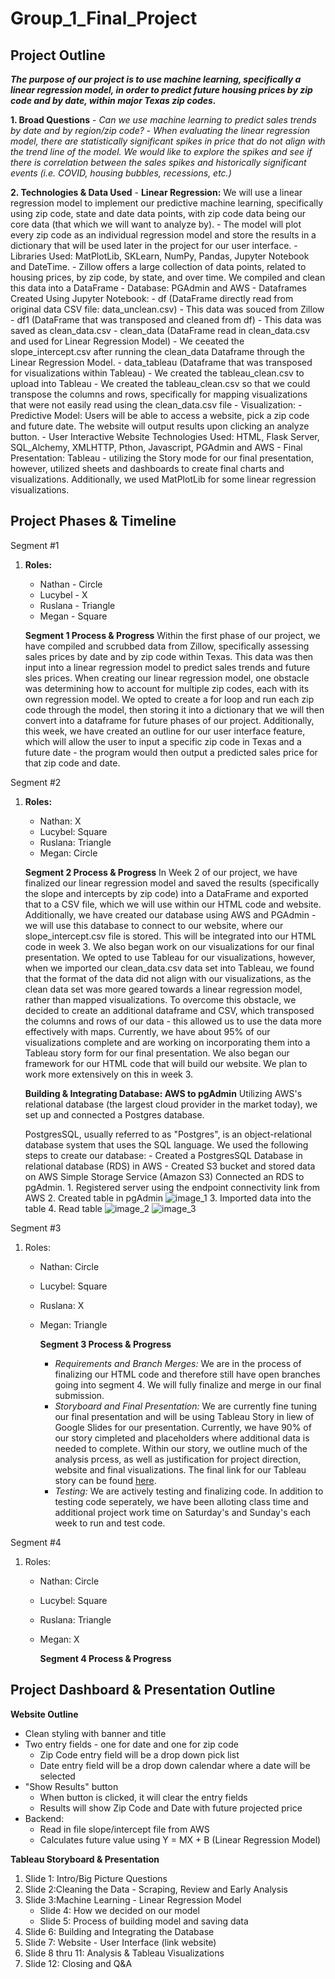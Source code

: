 # Group_1_Final_Project

## **Project Outline**

***The purpose of our project is to use machine learning, specifically a linear regression model, in order to predict future housing prices by zip code and by date, within major Texas zip codes.***

**1. Broad Questions**
    - *Can we use machine learning to predict sales trends by date and by region/zip code?*
    - *When evaluating the linear regression model, there are statistically significant spikes in price that do not align with the trend line of the model. We would like to explore the spikes and see if there is correlation between the sales spikes and historically significant events (i.e. COVID, housing bubbles, recessions, etc.)*

**2. Technologies & Data Used** 
    - **Linear Regression:** We will use a linear regression model to implement our predictive machine learning, specifically using zip code, state and date data points, with zip code data being our core data (that which we will want to analyze by). 
        - The model will plot every zip code as an individual regression model and store the results in a dictionary that will be used later in the project for our user interface. 
        - Libraries Used: MatPlotLib, SKLearn, NumPy, Pandas, Jupyter Notebook and DateTime.
    - Zillow offers a large collection of data points, related to housing prices, by zip code, by state, and over time. We compiled and clean this data into a DataFrame 
    - Database: PGAdmin and AWS
    - Dataframes Created Using Jupyter Notebook:
        - df (DataFrame directly read from original data CSV file: data_unclean.csv)
            - This data was souced from Zillow
        - df1 (DataFrame that was transposed and cleaned from df)
            - This data was saved as clean_data.csv
        - clean_data (DataFrame read in clean_data.csv and used for Linear Regression Model)
            - We ceeated the slope_intercept.csv after running the clean_data Dataframe through the Linear Regression Model.
        - data_tableau (Dataframe that was transposed for visualizations within Tableau)
            - We created the tableau_clean.csv to upload into Tableau
            - We created the tableau_clean.csv so that we could transpose the columns and rows, specifically for mapping visualizations that were not easily read using the clean_data.csv file
    - Visualization: 
        - Predictive Model: Users will be able to access a website, pick a zip code and future date. The website will output results upon clicking an analyze button. 
        - User Interactive Website Technologies Used: HTML, Flask Server, SQL_Alchemy, XMLHTTP, Pthon, Javascript, PGAdmin and AWS
        - Final Presentation: Tableau - utilizing the Story mode for our final presentation, however, utilized sheets and dashboards to create final charts and visualizations. Additionally, we used MatPlotLib for some linear regression visualizations. 
  

## **Project Phases & Timeline**
Segment #1
1. **Roles:** 
    - Nathan - Circle
    - Lucybel - X 
    - Ruslana - Triangle
    - Megan - Square

    **Segment 1 Process & Progress**
    Within the first phase of our project, we have compiled and scrubbed data from Zillow, specifically assessing sales prices by date and by zip code within Texas. This data was then input into a linear regression model to predict sales trends and future sles prices. When creating our linear regression model, one obstacle was determining how to account for multiple zip codes, each with its own regression model. We opted to create a for loop and run each zip code through the model, then storing it into a dictionary that we will then convert into a dataframe for future phases of our project. Additionally, this week, we have created an outline for our user interface feature, which will allow the user to input a specific zip code in Texas and a future date - the program would then output a predicted sales price for that zip code and date. 


Segment #2
1. **Roles:**
    - Nathan: X
    - Lucybel: Square
    - Ruslana: Triangle
    - Megan: Circle 

    **Segment 2 Process & Progress**
    In Week 2 of our project, we have finalized our linear regression model and saved the results (specifically the slope and intercepts by zip code) into a DataFrame and exported that to a CSV file, which we will use within our HTML code and website. Additionally, we have created our database using AWS and PGAdmin - we will use this database to connect to our website, where our slope_intercept.csv file is stored. This will be integrated into our HTML code in week 3. We also began work on our visualizations for our final presentation. We opted to use Tableau for our visualizations, however, when we imported our clean_data.csv data set into Tableau, we found that the format of the data did not align with our visualizations, as the clean data set was more geared towards a linear regression model, rather than mapped visualizations. To overcome this obstacle, we decided to create an additional dataframe and CSV, which transposed the columns and rows of our data - this allowed us to use the data more effectively with maps. Currently, we have about 95% of our visualizations complete and are working on incorporating them into a Tableau story form for our final presentation. We also began our framework for our HTML code that will build our website. We plan to work more extensively on this in week 3. 

    **Building & Integrating Database: AWS to pgAdmin**
    Utilizing AWS's relational database (the largest cloud provider in the market today), we set up and connected a Postgres database. 

    PostgresSQL, usually referred to as "Postgres", is an object-relational database system that uses the SQL language. We used the following steps to create our database:
        - Created a PostgresSQL Database in relational database (RDS) in AWS
        - Created S3 bucket and stored data on AWS Simple Storage Service (Amazon S3)
        Connected an RDS to pgAdmin.
            1. Registered server using the endpoint connectivity link from AWS
            2. Created table in pgAdmin
            ![image_1](https://github.com/mhenson1989/group_one_project/blob/RNikolaev/Resources/image_1.png)
            3. Imported data into the table
            4. Read table
            ![image_2](https://github.com/mhenson1989/group_one_project/blob/RNikolaev/Resources/image_2.png)
            ![image_3](https://github.com/mhenson1989/group_one_project/blob/RNikolaev/Resources/image_3.png)

Segment #3
1. Roles: 
    - Nathan: Circle
    - Lucybel: Square
    - Ruslana: X
    - Megan: Triangle

       **Segment 3 Process & Progress**
       - *Requirements and Branch Merges:* We are in the process of finalizing our HTML code and therefore still have open branches going into segment 4. We will fully finalize and merge in our final submission. 
       - *Storyboard and Final Presentation:* We are currently fine tuning our final presentation and will be using Tableau Story in liew of Google Slides for our presentation. Currently, we have 90% of our story cimpleted and placeholders where additional data is needed to complete. Within our story, we outline much of the analysis prcess, as well as justification for project direction, website and final visualizations. The final link for our Tableau story can be found [here](https://public.tableau.com/views/Group_One_Final_Project/GroupOneFinalProject?:language=en-US&publish=yes&:display_count=n&:origin=viz_share_link).
       - *Testing:* We are actively testing and finalizing code. In addition to testing code seperately, we have been alloting class time and additional project work time on Saturday's and Sunday's each week to run and test code. 

Segment #4
1. Roles:
    - Nathan: Circle
    - Lucybel: Square
    - Ruslana: Triangle
    - Megan: X

       **Segment 4 Process & Progress**


## **Project Dashboard & Presentation Outline**

**Website Outline**
- Clean styling with banner and title
- Two entry fields - one for date and one for zip code
    - Zip Code entry field will be a drop down pick list
    - Date entry field will be a drop down calendar where a date will be selected
- "Show Results" button
    - When button is clicked, it will clear the entry fields
    - Results will show Zip Code and Date with future projected price
- Backend: 
    - Read in file slope/intercept file from AWS
    - Calculates future value using Y = MX + B (Linear Regression Model)

**Tableau Storyboard & Presentation**
1. Slide 1: Intro/Big Picture Questions
2. Slide 2:Cleaning the Data - Scraping, Review and Early Analysis
3. Slide 3:Machine Learning - Linear Regression Model
    - Slide 4: How we decided on our model
    - Slide 5: Process of building model and saving data
4. Slide 6: Building and Integrating the Database
5. Slide 7: Website - User Interface (link website)
6. Slide 8 thru 11: Analysis & Tableau Visualizations
7. Slide 12: Closing and Q&A



